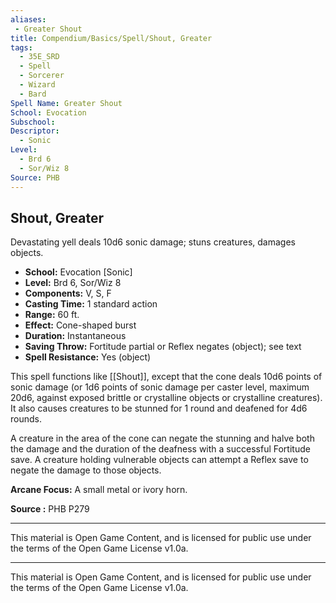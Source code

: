 ```yaml
---
aliases:
 - Greater Shout
title: Compendium/Basics/Spell/Shout, Greater
tags:
  - 35E_SRD
  - Spell
  - Sorcerer
  - Wizard
  - Bard
Spell Name: Greater Shout
School: Evocation
Subschool:
Descriptor:
  - Sonic
Level:
  - Brd 6
  - Sor/Wiz 8
Source: PHB
---
```


## Shout, Greater

Devastating yell deals 10d6 sonic damage; stuns creatures, damages objects.

- **School:** Evocation [Sonic]  
- **Level:** Brd 6, Sor/Wiz 8  
- **Components:** V, S, F  
- **Casting Time:** 1 standard action  
- **Range:** 60 ft.  
- **Effect:** Cone-shaped burst  
- **Duration:** Instantaneous  
- **Saving Throw:** Fortitude partial or Reflex negates (object); see text  
- **Spell Resistance:** Yes (object)  

This spell functions like [[Shout]], except that the cone deals 10d6 points of sonic damage (or 1d6 points of sonic damage per caster level, maximum 20d6, against exposed brittle or crystalline objects or crystalline creatures). It also causes creatures to be stunned for 1 round and deafened for 4d6 rounds.

A creature in the area of the cone can negate the stunning and halve both the damage and the duration of the deafness with a successful Fortitude save. A creature holding vulnerable objects can attempt a Reflex save to negate the damage to those objects.

**Arcane Focus:** A small metal or ivory horn.

**Source :** PHB P279

---



This material is Open Game Content, and is licensed for public use under  
the terms of the Open Game License v1.0a.

---

This material is Open Game Content, and is licensed for public use under the terms of the Open Game License v1.0a.
